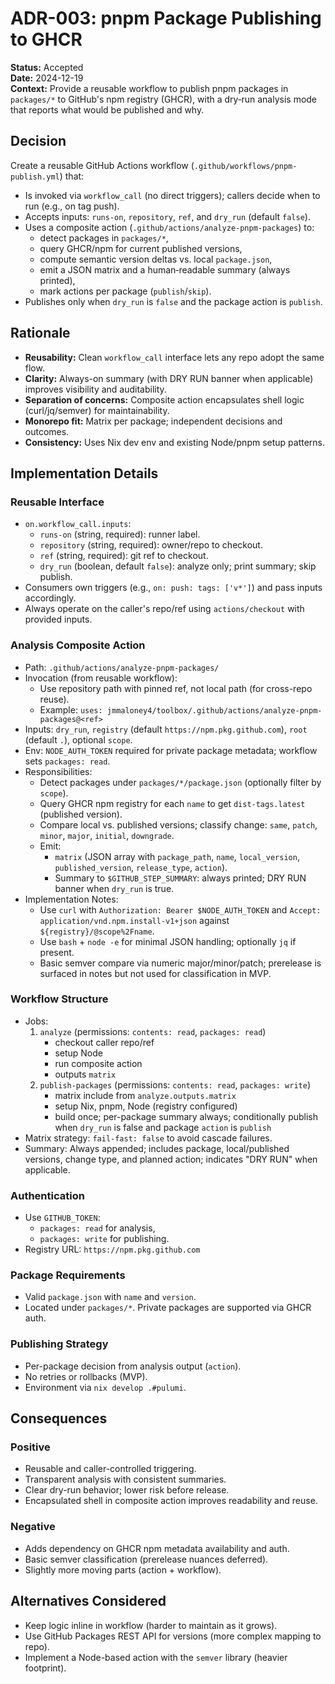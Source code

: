 # ADR-003: pnpm Package Publishing to GHCR

**Status:** Accepted  
**Date:** 2024-12-19  
**Context:** Provide a reusable workflow to publish pnpm packages in `packages/*` to GitHub's npm registry (GHCR), with a dry‑run analysis mode that reports what would be published and why.

## Decision

Create a reusable GitHub Actions workflow (`.github/workflows/pnpm-publish.yml`) that:
- Is invoked via `workflow_call` (no direct triggers); callers decide when to run (e.g., on tag push).
- Accepts inputs: `runs-on`, `repository`, `ref`, and `dry_run` (default `false`).
- Uses a composite action (`.github/actions/analyze-pnpm-packages`) to:
  - detect packages in `packages/*`,
  - query GHCR/npm for current published versions,
  - compute semantic version deltas vs. local `package.json`,
  - emit a JSON matrix and a human‑readable summary (always printed),
  - mark actions per package (`publish`/`skip`).
- Publishes only when `dry_run` is `false` and the package action is `publish`.

## Rationale

- **Reusability:** Clean `workflow_call` interface lets any repo adopt the same flow.
- **Clarity:** Always-on summary (with DRY RUN banner when applicable) improves visibility and auditability.
- **Separation of concerns:** Composite action encapsulates shell logic (curl/jq/semver) for maintainability.
- **Monorepo fit:** Matrix per package; independent decisions and outcomes.
- **Consistency:** Uses Nix dev env and existing Node/pnpm setup patterns.

## Implementation Details

### Reusable Interface
- `on.workflow_call.inputs`:
  - `runs-on` (string, required): runner label.
  - `repository` (string, required): owner/repo to checkout.
  - `ref` (string, required): git ref to checkout.
  - `dry_run` (boolean, default `false`): analyze only; print summary; skip publish.
- Consumers own triggers (e.g., `on: push: tags: ['v*']`) and pass inputs accordingly.
- Always operate on the caller's repo/ref using `actions/checkout` with provided inputs.

### Analysis Composite Action
- Path: `.github/actions/analyze-pnpm-packages/`
- Invocation (from reusable workflow):
  - Use repository path with pinned ref, not local path (for cross-repo reuse).
  - Example: `uses: jmmaloney4/toolbox/.github/actions/analyze-pnpm-packages@<ref>`
- Inputs: `dry_run`, `registry` (default `https://npm.pkg.github.com`), `root` (default `.`), optional `scope`.
- Env: `NODE_AUTH_TOKEN` required for private package metadata; workflow sets `packages: read`.
- Responsibilities:
  - Detect packages under `packages/*/package.json` (optionally filter by `scope`).
  - Query GHCR npm registry for each `name` to get `dist-tags.latest` (published version).
  - Compare local vs. published versions; classify change: `same`, `patch`, `minor`, `major`, `initial`, `downgrade`.
  - Emit:
    - `matrix` (JSON array with `package_path`, `name`, `local_version`, `published_version`, `release_type`, `action`).
    - Summary to `$GITHUB_STEP_SUMMARY`: always printed; DRY RUN banner when `dry_run` is true.
- Implementation Notes:
  - Use `curl` with `Authorization: Bearer $NODE_AUTH_TOKEN` and `Accept: application/vnd.npm.install-v1+json` against `${registry}/@scope%2Fname`.
  - Use `bash` + `node -e` for minimal JSON handling; optionally `jq` if present.
  - Basic semver compare via numeric major/minor/patch; prerelease is surfaced in notes but not used for classification in MVP.

### Workflow Structure
- Jobs:
  1) `analyze` (permissions: `contents: read`, `packages: read`)
     - checkout caller repo/ref
     - setup Node
     - run composite action
     - outputs `matrix`
  2) `publish-packages` (permissions: `contents: read`, `packages: write`)
     - matrix include from `analyze.outputs.matrix`
     - setup Nix, pnpm, Node (registry configured)
     - build once; per-package summary always; conditionally publish when `dry_run` is false and package `action` is `publish`
- Matrix strategy: `fail-fast: false` to avoid cascade failures.
- Summary: Always appended; includes package, local/published versions, change type, and planned action; indicates "DRY RUN" when applicable.

### Authentication
- Use `GITHUB_TOKEN`:
  - `packages: read` for analysis,
  - `packages: write` for publishing.
- Registry URL: `https://npm.pkg.github.com`

### Package Requirements
- Valid `package.json` with `name` and `version`.
- Located under `packages/*`. Private packages are supported via GHCR auth.

### Publishing Strategy
- Per-package decision from analysis output (`action`).
- No retries or rollbacks (MVP).
- Environment via `nix develop .#pulumi`.

## Consequences

### Positive
- Reusable and caller-controlled triggering.
- Transparent analysis with consistent summaries.
- Clear dry-run behavior; lower risk before release.
- Encapsulated shell in composite action improves readability and reuse.

### Negative
- Adds dependency on GHCR npm metadata availability and auth.
- Basic semver classification (prerelease nuances deferred).
- Slightly more moving parts (action + workflow).

## Alternatives Considered
- Keep logic inline in workflow (harder to maintain as it grows).
- Use GitHub Packages REST API for versions (more complex mapping to repo).
- Implement a Node-based action with the `semver` library (heavier footprint).

